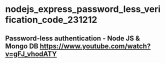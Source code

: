 # nodejs_express_password_less_verification_code_231212

## Password-less authentication - Node JS & Mongo DB https://www.youtube.com/watch?v=gFJ_vhodATY